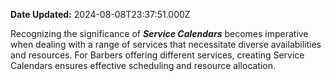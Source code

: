 **Date Updated:** 2024-08-08T23:37:51.000Z

Recognizing the significance of _**Service Calendars**_ becomes imperative when dealing with a range of services that necessitate diverse availabilities and resources. For Barbers offering different services, creating Service Calendars ensures effective scheduling and resource allocation. 

  